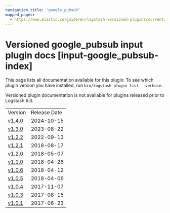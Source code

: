 ```yaml
---
navigation_title: "google_pubsub"
mapped_pages:
  - https://www.elastic.co/guide/en/logstash-versioned-plugins/current/input-google_pubsub-index.html
---
```


# Versioned google_pubsub input plugin docs [input-google_pubsub-index]

This page lists all documentation available for this plugin. To see which plugin version you have installed, run `bin/logstash-plugin list --verbose`.

Versioned plugin documentation is not available for plugins released prior to Logstash 6.0.

| | |
| :- | :- |
| Version | Release Date |
| [v1.4.0](v1-4-0-plugins-inputs-google_pubsub.md) | 2024-10-15 |
| [v1.3.0](v1-3-0-plugins-inputs-google_pubsub.md) | 2023-08-22 |
| [v1.2.2](v1-2-2-plugins-inputs-google_pubsub.md) | 2022-09-13 |
| [v1.2.1](v1-2-1-plugins-inputs-google_pubsub.md) | 2018-08-17 |
| [v1.2.0](v1-2-0-plugins-inputs-google_pubsub.md) | 2018-05-07 |
| [v1.1.0](v1-1-0-plugins-inputs-google_pubsub.md) | 2018-04-26 |
| [v1.0.6](v1-0-6-plugins-inputs-google_pubsub.md) | 2018-04-12 |
| [v1.0.5](v1-0-5-plugins-inputs-google_pubsub.md) | 2018-04-06 |
| [v1.0.4](v1-0-4-plugins-inputs-google_pubsub.md) | 2017-11-07 |
| [v1.0.3](v1-0-3-plugins-inputs-google_pubsub.md) | 2017-08-15 |
| [v1.0.1](v1-0-1-plugins-inputs-google_pubsub.md) | 2017-06-23 |
